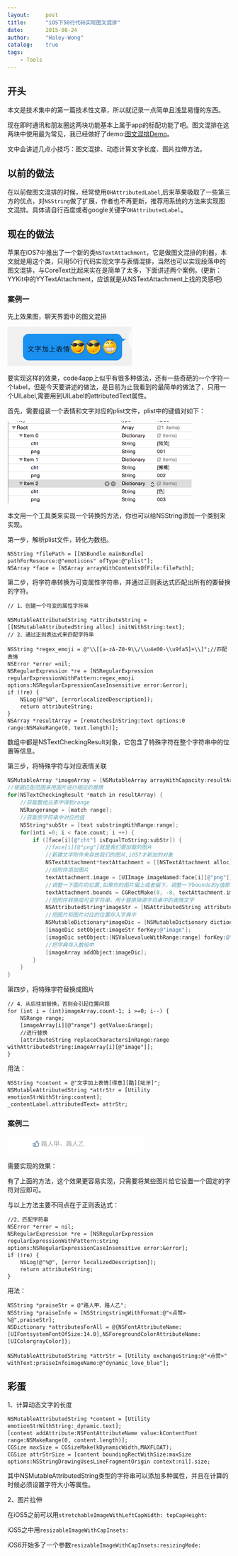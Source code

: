 ```yaml
---
layout:     post
title:      "iOS下50行代码实现图文混排"
date:       2015-08-24
author:     "Haley-Wong"
catalog:    true
tags:
    - Tools
---
```


## 开头
本文是技术集中的第一篇技术性文章，所以就记录一点简单且浅显易懂的东西。

现在即时通讯和朋友圈这两块功能基本上属于app的标配功能了吧。图文混排在这两块中使用最为常见，我已经做好了demo:[图文混排Demo](https://github.com/Haley-Wong/TextUtil)。

文中会讲述几点小技巧：图文混排、动态计算文字长度、图片拉伸方法。

## 以前的做法
在以前做图文混排的时候，经常使用`OHAttributedLabel`,后来苹果吸取了一些第三方的优点，对`NSString`做了扩展，作者也不再更新，推荐用系统的方法来实现图文混排。具体请自行百度或者google关键字`OHAttributedLabel`。

## 现在的做法
苹果在iOS7中推出了一个新的类`NSTextAttachment`，它是做图文混排的利器，本文就是用这个类，只用50行代码实现文字与表情混排，当然也可以实现段落中的图文混排，与CoreText比起来实在是简单了太多，下面讲述两个案例。(更新：YYKit中的YYTextAttachment，应该就是从NSTextAttachment上找的灵感吧)

### 案例一
先上效果图，聊天界面中的图文混排
    
![](/img/blogs/photoText/img_01.jpg)

要实现这样的效果，code4app上似乎有很多种做法，还有一些奇葩的一个字符一个label，但是今天要讲述的做法，是目前为止我看到的最简单的做法了，只用一个UILabel,需要用到UILabel的attributedText属性。

首先，需要组装一个表情和文字对应的plist文件，plist中的键值对如下：

![](/img/blogs/photoText/img_02.jpg)

本文用一个工具类来实现一个转换的方法，你也可以给NSString添加一个类别来实现。

第一步，解析plist文件，转化为数组。

```objc
NSString *filePath = [[NSBundle mainBundle] pathForResource:@"emoticons" ofType:@"plist"];
NSArray *face = [NSArray arrayWithContentsOfFile:filePath];
```
第二步，将字符串转换为可变属性字符串，并通过正则表达式匹配出所有的要替换的字符。

```objc
// 1、创建一个可变的属性字符串

NSMutableAttributedString *attributeString = [[NSMutableAttributedString alloc] initWithString:text];
// 2、通过正则表达式来匹配字符串

NSString *regex_emoji = @"\\[[a-zA-Z0-9\\/\\u4e00-\\u9fa5]+\\]";//匹配表情
NSError *error =nil;
NSRegularExpression *re = [NSRegularExpression regularExpressionWithPattern:regex_emoji options:NSRegularExpressionCaseInsensitive error:&error];
if (!re) {
    NSLog(@"%@", [errorlocalizedDescription]);
    return attributeString;
}
NSArray *resultArray = [rematchesInString:text options:0 range:NSMakeRange(0, text.length)];
```
数组中都是NSTextCheckingResult对象，它包含了特殊字符在整个字符串中的位置等信息。

第三步，将特殊字符与对应表情关联
```objective-c
NSMutableArray *imageArray = [NSMutableArray arrayWithCapacity:resultArray.count];
//根据匹配范围来用图片进行相应的替换
for(NSTextCheckingResult *match in resultArray) {
    //获取数组元素中得到range
    NSRangerange = [match range];
    //获取原字符串中对应的值
    NSString*subStr = [text substringWithRange:range];
    for(inti =0; i < face.count; i ++) {
        if ([face[i][@"cht"] isEqualToString:subStr]) {
            //face[i][@"png"]就是我们要加载的图片
            //新建文字附件来存放我们的图片,iOS7才新加的对象
            NSTextAttachment*textAttachment = [[NSTextAttachment alloc] init];
            //给附件添加图片
            textAttachment.image = [UIImage imageNamed:face[i][@"png"]];
            //调整一下图片的位置,如果你的图片偏上或者偏下，调整一下bounds的y值即可
            textAttachment.bounds = CGRectMake(0, -8, textAttachment.image.size.width, textAttachment.image.size.height);
            //把附件转换成可变字符串，用于替换掉源字符串中的表情文字
            NSAttributedString*imageStr = [NSAttributedString attributedStringWithAttachment:textAttachment];
            //把图片和图片对应的位置存入字典中
            NSMutableDictionary*imageDic = [NSMutableDictionary dictionaryWithCapacity:2];
            [imageDic setObject:imageStr forKey:@"image"];
            [imageDic setObject:[NSValuevalueWithRange:range] forKey:@"range"];
            //把字典存入数组中
            [imageArray addObject:imageDic];
        }
    }
}
```
第四步，将特殊字符替换成图片
```objc
// 4、从后往前替换，否则会引起位置问题
for (int i = (int)imageArray.count-1; i >=0; i--) {
    NSRange range;
    [imageArray[i][@"range"] getValue:&range];
    //进行替换
    [attributeString replaceCharactersInRange:range withAttributedString:imageArray[i][@"image"]];
}
```

用法：
```objc
NSString *content = @"文字加上表情[得意][酷][呲牙]";
NSMutableAttributedString *attrStr = [Utility emotionStrWithString:content];
_contentLabel.attributedText= attrStr;
```

### 案例二

![](/img/blogs/photoText/img_03.jpg)

需要实现的效果：

有了上面的方法，这个效果更容易实现，只需要将某些图片给它设置一个固定的字符对应即可。

与以上方法主要不同点在于正则表达式：
```objc
//2、匹配字符串
NSError *error = nil;
NSRegularExpression *re = [NSRegularExpression regularExpressionWithPattern:string options:NSRegularExpressionCaseInsensitive error:&error];
if (!re) {
    NSLog(@"%@", [error localizedDescription]);
    return attributeString;
}
```

用法：
```objc
NSString *praiseStr = @"路人甲、路人乙";
NSString *praiseInfo = [NSStringstringWithFormat:@"<点赞> %@",praiseStr];
NSDictionary *attributesForAll = @{NSFontAttributeName:[UIFontsystemFontOfSize:14.0],NSForegroundColorAttributeName:[UIColorgrayColor]};

NSMutableAttributedString *attrStr = [Utility exchangeString:@"<点赞>" withText:praiseInfoimageName:@"dynamic_love_blue"];
```

## 彩蛋

1、计算动态文字的长度
```objc
NSMutableAttributedString *content = [Utility emotionStrWithString:_dynamic.text];
[content addAttribute:NSFontAttributeName value:kContentFont  range:NSMakeRange(0, content.length)];
CGSize maxSize = CGSizeMake(kDynamicWidth,MAXFLOAT);
CGSize attrStrSize = [content boundingRectWithSize:maxSize options:NSStringDrawingUsesLineFragmentOrigin context:nil].size;
```

其中NSMutableAttributedString类型的字符串可以添加多种属性，并且在计算的时候必须设置字符大小等属性。

2、图片拉伸


在iOS5之前可以用`stretchableImageWithLeftCapWidth: topCapHeight:`

iOS5之中用`resizableImageWithCapInsets:`

iOS6开始多了一个参数`resizableImageWithCapInsets:resizingMode:`

